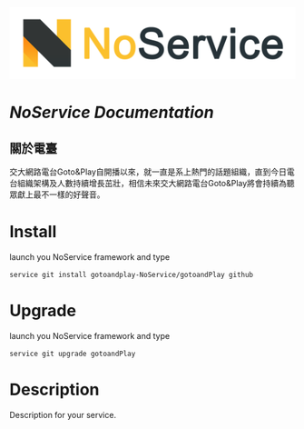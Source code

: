 ![](https://raw.githubusercontent.com/NOOXY-inc/Art-Collection/master/NoService/NoService.png)
# ***NoService Documentation***

## 關於電臺
交大網路電台Goto&Play自開播以來，就一直是系上熱門的話題組織，直到今日電台組織架構及人數持續增長茁壯，相信未來交大網路電台Goto&Play將會持續為聽眾獻上最不一樣的好聲音。

# Install
launch you NoService framework and type
```
service git install gotoandplay-NoService/gotoandPlay github
```

# Upgrade
launch you NoService framework and type
```
service git upgrade gotoandPlay
```

# Description
Description for your service.
